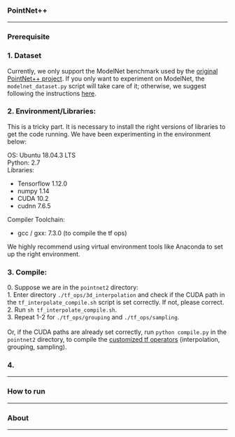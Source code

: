 ### PointNet++
------------

### Prerequisite
### 1. Dataset
Currently, we only support the ModelNet benchmark used by the [original PointNet++ project](https://github.com/charlesq34/pointnet2). 
If you only want to experiment on ModelNet, the ```modelnet_dataset.py``` script will take care of it; otherwise, we suggest following the instructions [here](https://github.com/charlesq34/pointnet2#prepare-your-own-data).

### 2. Environment/Libraries:
This is a tricky part. It is necessary to install the right versions of libraries to get the code running.
We have been experimenting in the environment below:

OS: Ubuntu 18.04.3 LTS <br>
Python: 2.7 <br>
Libraries:
- Tensorflow 1.12.0 
- numpy 1.14
- CUDA 10.2
- cudnn 7.6.5

Compiler Toolchain: 
- gcc / gxx: 7.3.0 (to compile the tf ops)

We highly recommend using virtual environment tools like Anaconda to set up the right environment. 

### 3. Compile:
0\.  Suppose we are in the ```pointnet2``` directory: <br>
1\.  Enter directory ```./tf_ops/3d_interpolation``` and check if the CUDA path in the ```tf_interpolate_compile.sh``` script is set correctly. If not, please correct. <br>
2\.  Run ```sh tf_interpolate_compile.sh```.<br>
3\.  Repeat 1-2 for ```./tf_ops/grouping``` and ```./tf_ops/sampling```. <br><br>
Or, if the CUDA paths are already set correctly, run 
```python compile.py``` in the ```pointnet2``` directory, to compile the [customized tf operators](https://github.com/charlesq34/pointnet2#compile-customized-tf-operators) (interpolation, grouping, sampling). 

### 4.

------------

### How to run

------------

### About
------------
